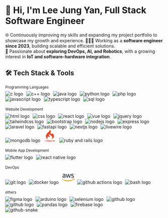 <h1>👋 Hi, I'm Lee Jung Yan, Full Stack Software Engineer</h1>

🌐 Continuously improving my skills and expanding my project portfolio to showcase my growth and experience.
👨🏼‍💻 Working as a **software engineer since 2023**, building scalable and efficient solutions.  
🚀 Passionate about **exploring DevOps, AI, and Robotics**, with a growing interest in **IoT and software-hardware integration**.  

<h2>🛠️ Tech Stack & Tools</h2>
<sup>Programming Languages</sup>
<div align="left">
  <img src="https://cdn.jsdelivr.net/gh/devicons/devicon/icons/c/c-original.svg" height="40" alt="c logo"  />
  <img width="2" />
   <img src="https://cdn.jsdelivr.net/gh/devicons/devicon/icons/cplusplus/cplusplus-original.svg" height="40" alt="c++ logo"  />
  <img width="2" />
  <img src="https://cdn.jsdelivr.net/gh/devicons/devicon/icons/java/java-original.svg" height="40" alt="java logo"  />
    <img width="2" />
  <img src="https://cdn.jsdelivr.net/gh/devicons/devicon/icons/python/python-original.svg" height="40" alt="python logo"  />
  <img width="2" />
  <img src="https://cdn.jsdelivr.net/gh/devicons/devicon/icons/php/php-original.svg" height="40" alt="php logo"  />
    <img width="2" />
  <img src="https://cdn.jsdelivr.net/gh/devicons/devicon/icons/javascript/javascript-original.svg" height="40" alt="javascript logo"  />
   <img width="2" />
    <img src="https://cdn.jsdelivr.net/gh/devicons/devicon/icons/typescript/typescript-original.svg" height="40" alt="typescript logo"  />
  <img width="2" />
    <img src="https://cdn.jsdelivr.net/gh/devicons/devicon/icons/azuresqldatabase/azuresqldatabase-original.svg" height="40" alt="sql logo"  />
</div>
<br>
<sup>Website Development</sup>
<div align="left">
  <img src="https://cdn.jsdelivr.net/gh/devicons/devicon/icons/html5/html5-original.svg" height="40" alt="html logo"  />
  <img width="2" />
   <img src="https://cdn.jsdelivr.net/gh/devicons/devicon/icons/css3/css3-original.svg" height="40" alt="css logo"  />
  <img width="2" />
  <img src="https://cdn.jsdelivr.net/gh/devicons/devicon/icons/react/react-original.svg" height="40" alt="react logo"  />
    <img width="2" />
  <img src="https://cdn.jsdelivr.net/gh/devicons/devicon/icons/vuejs/vuejs-original.svg" height="40" alt="vue logo"  />
  <img width="2" />
  <img src="https://cdn.jsdelivr.net/gh/devicons/devicon/icons/jquery/jquery-original.svg" height="40" alt="jquery logo"  />
  <img width="2" />
   <img src="https://cdn.jsdelivr.net/gh/devicons/devicon/icons/tailwindcss/tailwindcss-original.svg" height="40" alt="tailwindcss logo"  />
  <img width="2" />
  <img src="https://cdn.jsdelivr.net/gh/devicons/devicon/icons/bootstrap/bootstrap-original.svg" height="40" alt="bootstrap logo"  />
  <img width="2" />
   <img src="https://cdn.jsdelivr.net/gh/devicons/devicon/icons/nodejs/nodejs-original.svg" height="40" alt="nodejs logo"  />
  <img width="2" />
   <img src="https://cdn.jsdelivr.net/gh/devicons/devicon/icons/express/express-original.svg" height="40" alt="express logo"  />
  <img width="2" />
  <img src="https://cdn.jsdelivr.net/gh/devicons/devicon/icons/laravel/laravel-original.svg" height="40" alt="laravel logo"  />
    <img width="2" />
  <img src="https://cdn.jsdelivr.net/gh/devicons/devicon/icons/fastapi/fastapi-original.svg" height="40" alt="fastapi logo"  />
  <img width="2" />
   <img src="https://cdn.jsdelivr.net/gh/devicons/devicon/icons/nextjs/nextjs-original.svg" height="40" alt="nextjs logo"  />
  <img width="2" />
   <img src="https://cdn.jsdelivr.net/gh/devicons/devicon/icons/livewire/livewire-original.svg" height="40" alt="livewire logo"  />
  <img width="2" />
  <img src="https://cdn.jsdelivr.net/gh/devicons/devicon/icons/mongodb/mongodb-original.svg" height="40" alt="mongodb logo"  />
  <img width="2" />
   <img src="https://github.com/devicons/devicon/blob/v2.16.0/icons/codeigniter/codeigniter-plain-wordmark.svg" height="40" alt="codeigniter logo"  />
  <img width="2" />
  <img src="https://cdn.jsdelivr.net/gh/devicons/devicon@latest/icons/rails/rails-plain-wordmark.svg" height="40" alt="ruby and rails logo"/>
  <img width="2" />
</div>
<br>
<sup>Mobile App Development</sup>
<div align="left">
  <img src="https://cdn.jsdelivr.net/gh/devicons/devicon/icons/flutter/flutter-original.svg" height="40" alt="flutter logo"  />
  <img width="2" />
   <img src="https://cdn.jsdelivr.net/gh/devicons/devicon/icons/react/react-original.svg" height="40" alt="react native logo"  />
</div>
<br>
<sup>DevOps</sup>
<div align="left">
  <img src="https://cdn.jsdelivr.net/gh/devicons/devicon/icons/git/git-original.svg" height="40" alt="git logo"  />
  <img width="2" />
  <img src="https://cdn.jsdelivr.net/gh/devicons/devicon/icons/docker/docker-original.svg" height="40" alt="docker logo"  />
  <img width="2" />
  <img src="https://github.com/devicons/devicon/blob/v2.16.0/icons/amazonwebservices/amazonwebservices-original-wordmark.svg" height="40" alt="amazonwebservices logo"  />
  <img width="2" />
   <img src="https://cdn.jsdelivr.net/gh/devicons/devicon@latest/icons/githubactions/githubactions-original.svg" height="40" alt="github actions logo"  />
   <img width="2" />
  <img src="https://cdn.jsdelivr.net/gh/devicons/devicon/icons/bash/bash-original.svg" height="40" alt="bash logo"  />
</div>
<br>
<sup>others</sup>
<div align="left">
  <img src="https://cdn.jsdelivr.net/gh/devicons/devicon/icons/figma/figma-original.svg" height="40" alt="figma logo"  />
  <img width="2" />
  <img src="https://cdn.jsdelivr.net/gh/devicons/devicon/icons/arduino/arduino-original.svg" height="40" alt="arduino logo"  />
  <img width="2" />
  <img src="https://cdn.jsdelivr.net/gh/devicons/devicon/icons/selenium/selenium-original.svg" height="40" alt="selenium logo"  />
   <img width="2" />
  <img src="https://cdn.jsdelivr.net/gh/devicons/devicon/icons/github/github-original.svg" height="40" alt="github logo"  />
  <img width="2" />
  <img src="https://cdn.jsdelivr.net/gh/devicons/devicon/icons/puppeteer/puppeteer-original.svg" height="40" alt="github logo"  />
  <img width="2" />
  <img src="https://cdn.jsdelivr.net/gh/devicons/devicon/icons/pandas/pandas-original.svg" height="40" alt="pandas logo"  />
    <img width="2" />
  <img src="https://cdn.jsdelivr.net/gh/devicons/devicon/icons/firebase/firebase-original.svg" height="40" alt="firebase logo"  />
</div>
<picture>
  <source media="(prefers-color-scheme: dark)" srcset="https://raw.githubusercontent.com/tobiasmeyhoefer/tobiasmeyhoefer/output/github-snake-dark.svg" />
  <source media="(prefers-color-scheme: light)" srcset="https://raw.githubusercontent.com/tobiasmeyhoefer/tobiasmeyhoefer/output/github-snake.svg" />
  <img alt="github-snake" src="https://raw.githubusercontent.com/tobiasmeyhoefer/tobiasmeyhoefer/output/github-snake.svg" />
</picture>

